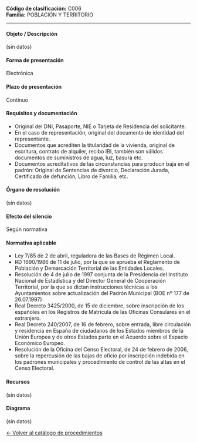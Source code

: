 
**Código de clasificación:** C006  
**Familia:** POBLACIÓN Y TERRITORIO

---

#### Objeto / Descripción

(sin datos)

#### Forma de presentación

Electrónica

#### Plazo de presentación

Continuo

#### Requisitos y documentación


- Original del DNI, Pasaporte, NIE o Tarjeta de Residencia del solicitante.
- En el caso de representación, original del documento de identidad del representante.
- Documentos que acrediten la titularidad de la vivienda, original de escritura, contrato de alquiler, recibo IBI, también son válidos documentos de suministros de agua, luz, basura etc.
- Documentos acreditativos de las circunstancias para producir baja en el padrón: Original de Sentencias de divorcio, Declaración Jurada, Certificado de defunción, Libro de Familia, etc.

#### Órgano de resolución

(sin datos)

#### Efecto del silencio

Según normativa

#### Normativa aplicable


- Ley 7/85 de 2 de abril, reguladora de las Bases de Régimen Local.
- RD 1690/1986 de 11 de julio, por la que se aprueba el Reglamento de Población y Demarcación Territorial de las Entidades Locales.
- Resolución de 4 de julio de 1997 conjunta de la Presidencia del Instituto Nacional de Estadística y del Director General de Cooperación Territorial, por la que se dictan instrucciones técnicas a los Ayuntamientos sobre actualización del Padrón Municipal (BOE nº 177 de 26.07.1997)
- Real Decreto 3425/2000, de 15 de diciembre, sobre inscripción de los españoles en los Registros de Matrícula de las Oficinas Consulares en el extranjero.
- Real Decreto 240/2007, de 16 de febrero, sobre entrada, libre circulación y residencia en España de ciudadanos de los Estados miembros de la Unión Europea y de otros Estados parte en el Acuerdo sobre el Espacio Económico Europeo.
- Resolución de la Oficina del Censo Electoral, de 24 de febrero de 2006, sobre la repercusión de las bajas de oficio por inscripción indebida en los padrones municipales y procedimiento de control de las altas en el Censo Electoral.

#### Recursos

(sin datos)

#### Diagrama

(sin datos)

 
[← Volver al catálogo de procedimientos](../buscador.md)
